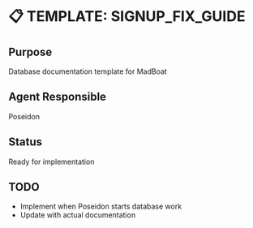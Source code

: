 # 📋 TEMPLATE: SIGNUP_FIX_GUIDE

## Purpose
Database documentation template for MadBoat

## Agent Responsible  
Poseidon

## Status
Ready for implementation

## TODO
- Implement when Poseidon starts database work
- Update with actual documentation
